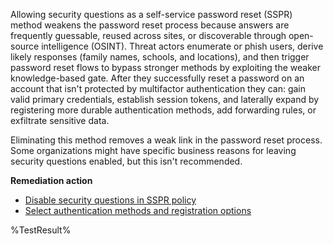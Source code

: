 Allowing security questions as a self-service password reset (SSPR) method weakens the password reset process because answers are frequently guessable, reused across sites, or discoverable through open-source intelligence (OSINT). Threat actors enumerate or phish users, derive likely responses (family names, schools, and locations), and then trigger password reset flows to bypass stronger methods by exploiting the weaker knowledge-based gate. After they successfully reset a password on an account that isn't protected by multifactor authentication they can: gain valid primary credentials, establish session tokens, and laterally expand by registering more durable authentication methods, add forwarding rules, or exfiltrate sensitive data.

Eliminating this method removes a weak link in the password reset process. Some organizations might have specific business reasons for leaving security questions enabled, but this isn't recommended.

**Remediation action**

- [Disable security questions in SSPR policy](https://learn.microsoft.com/entra/identity/authentication/concept-authentication-security-questions?wt.mc_id=zerotrustrecommendations_automation_content_cnl_csasci)
- [Select authentication methods and registration options](https://learn.microsoft.com/entra/identity/authentication/tutorial-enable-sspr?wt.mc_id=zerotrustrecommendations_automation_content_cnl_csasci#select-authentication-methods-and-registration-options)
<!--- Results --->
%TestResult%

